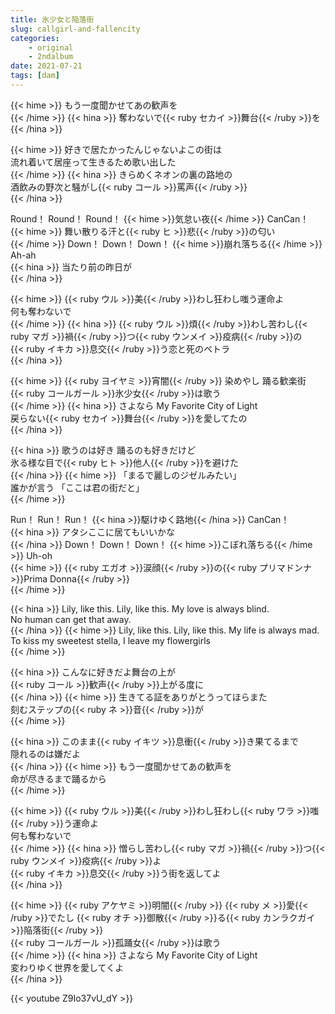 ```yaml
---
title: 氷少女と陥落街
slug: callgirl-and-fallencity
categories: 
    - original
    - 2ndalbum
date: 2021-07-21
tags: [dam]
---
```


{{< hime >}}
もう一度聞かせてあの歓声を  
{{< /hime >}}
{{< hina >}}
奪わないで{{< ruby セカイ >}}舞台{{< /ruby >}}を  
{{< /hina >}}

{{< hime >}}
好きで居たかったんじゃないよこの街は  
流れ着いて居座って生きるため歌い出した  
{{< /hime >}}
{{< hina >}}
きらめくネオンの裏の路地の  
酒飲みの野次と騒がし{{< ruby コール >}}罵声{{< /ruby >}}  
{{< /hina >}}

Round！ Round！ Round！ {{< hime >}}気怠い夜{{< /hime >}} CanCan！  
{{< hime >}}
舞い散りる汗と{{< ruby ヒ >}}悲{{< /ruby >}}の匂い  
{{< /hime >}}
Down！ Down！ Down！ {{< hime >}}崩れ落ちる{{< /hime >}} Ah-ah  
{{< hina >}}
当たり前の昨日が  
{{< /hina >}}

{{< hime >}}
{{< ruby ウル >}}美{{< /ruby >}}わし狂わし嗤う運命よ  
何も奪わないで  
{{< /hime >}}
{{< hina >}}
{{< ruby ウル >}}煩{{< /ruby >}}わし苦わし{{< ruby マガ >}}禍{{< /ruby >}}つ{{< ruby ウンメイ >}}疫病{{< /ruby >}}の  
{{< ruby イキカ >}}息交{{< /ruby >}}う恋と死のペトラ  
{{< /hina >}}

{{< hime >}}
{{< ruby ヨイヤミ >}}宵闇{{< /ruby >}} 染めやし 踊る歓楽街  
{{< ruby コールガール >}}氷少女{{< /ruby >}}は歌う  
{{< /hime >}}
{{< hina >}}
さよなら My Favorite City of Light  
戻らない{{< ruby セカイ >}}舞台{{< /ruby >}}を愛してたの  
{{< /hina >}}

{{< hina >}}
歌うのは好き 踊るのも好きだけど  
氷る様な目で{{< ruby ヒト >}}他人{{< /ruby >}}を避けた  
{{< /hina >}}
{{< hime >}}
「まるで麗しのジゼルみたい」  
誰かが言う 「ここは君の街だと」  
{{< /hime >}}

Run！ Run！ Run！ {{< hina >}}駆けゆく路地{{< /hina >}} CanCan！  
{{< hina >}}
アタシここに居てもいいかな  
{{< /hina >}}
Down！ Down！ Down！ {{< hime >}}こぼれ落ちる{{< /hime >}} Uh-oh  
{{< hime >}}
{{< ruby エガオ >}}涙顔{{< /ruby >}}の{{< ruby プリマドンナ >}}Prima Donna{{< /ruby >}}  
{{< /hime >}}

{{< hina >}}
Lily, like this. Lily, like this. My love is always blind.  
No human can get that away.  
{{< /hina >}}
{{< hime >}}
Lily, like this. Lily, like this. My life is always mad.  
To kiss my sweetest stella, I leave my flowergirls  
{{< /hime >}}

{{< hina >}}
こんなに好きだよ舞台の上が  
{{< ruby コール >}}歓声{{< /ruby >}}上がる度に  
{{< /hina >}}
{{< hime >}}
生きてる証をありがとうってほらまた  
刻むステップの{{< ruby ネ >}}音{{< /ruby >}}が  
{{< /hime >}}

{{< hina >}}
このまま{{< ruby イキツ >}}息衝{{< /ruby >}}き果てるまで  
隠れるのは嫌だよ  
{{< /hina >}}
{{< hime >}}
もう一度聞かせてあの歓声を  
命が尽きるまで踊るから  
{{< /hime >}}

{{< hime >}}
{{< ruby ウル >}}美{{< /ruby >}}わし狂わし{{< ruby ワラ >}}嗤{{< /ruby >}}う運命よ  
何も奪わないで  
{{< /hime >}}
{{< hina >}}
憎らし苦わし{{< ruby マガ >}}禍{{< /ruby >}}つ{{< ruby ウンメイ >}}疫病{{< /ruby >}}よ  
{{< ruby イキカ >}}息交{{< /ruby >}}う街を返してよ  
{{< /hina >}}

{{< hime >}}
{{< ruby アケヤミ >}}明闇{{< /ruby >}} {{< ruby メ  >}}愛{{< /ruby >}}でたし {{< ruby オチ >}}御散{{< /ruby >}}る{{< ruby カンラクガイ >}}陥落街{{< /ruby >}}  
{{< ruby コールガール >}}孤踊女{{< /ruby >}}は歌う  
{{< /hime >}}
{{< hina >}}
さよなら My Favorite City of Light  
変わりゆく世界を愛してくよ  
{{< /hina >}}

{{< youtube Z9Io37vU_dY >}}